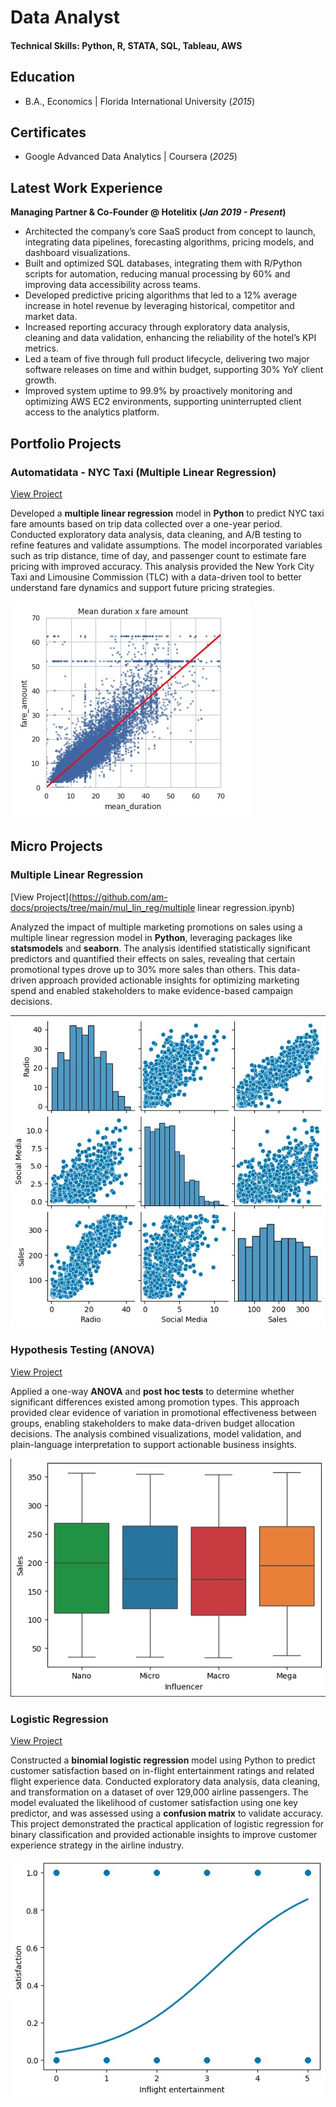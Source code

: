 # Data Analyst

#### Technical Skills: Python, R, STATA, SQL, Tableau, AWS

## Education 			        		
- B.A., Economics | Florida International University (_2015_)

## Certificates
- Google Advanced Data Analytics | Coursera (_2025_)

## Latest Work Experience
**Managing Partner & Co-Founder @ Hotelitix (_Jan 2019 - Present_)**
- Architected the company’s core SaaS product from concept to launch, integrating data pipelines, forecasting algorithms, pricing models, and dashboard visualizations. 
- Built and optimized SQL databases, integrating them with R/Python scripts for automation, reducing manual processing by 60% and improving data accessibility across teams. 
- Developed predictive pricing algorithms that led to a 12% average increase in hotel revenue by leveraging historical, competitor and market data.
- Increased reporting accuracy through exploratory data analysis, cleaning and data validation, enhancing the reliability of the hotel’s KPI metrics. 
- Led a team of five through full product lifecycle, delivering two major software releases on time and within budget, supporting 30% YoY client growth. 
- Improved system uptime to 99.9% by proactively monitoring and optimizing AWS EC2 environments, supporting uninterrupted client access to the analytics platform.

## Portfolio Projects
### Automatidata - NYC Taxi (Multiple Linear Regression)
[View Project](https://github.com/am-docs/projects/tree/main/automatidata/automatidata_linear_reg.ipynb)

Developed a **multiple linear regression** model in **Python** to predict NYC taxi fare amounts based on trip data collected over a one-year period. Conducted exploratory data analysis, data cleaning, and A/B testing to refine features and validate assumptions. The model incorporated variables such as trip distance, time of day, and passenger count to estimate fare pricing with improved accuracy. This analysis provided the New York City Taxi and Limousine Commission (TLC) with a data-driven tool to better understand fare dynamics and support future pricing strategies.

![Fare Amount x Mean Distance](/assets/img/fare_amount_mean_dist.jpeg)

## Micro Projects
### Multiple Linear Regression
[View Project](https://github.com/am-docs/projects/tree/main/mul_lin_reg/multiple linear regression.ipynb)

Analyzed the impact of multiple marketing promotions on sales using a multiple linear regression model in **Python**, leveraging packages like **statsmodels** and **seaborn**. The analysis identified statistically significant predictors and quantified their effects on sales, revealing that certain promotional types drove up to 30% more sales than others. This data-driven approach provided actionable insights for optimizing marketing spend and enabled stakeholders to make evidence-based campaign decisions.

![Marketing Promotion Relationships](/assets/img/mlr_pairplot.jpeg)

### Hypothesis Testing (ANOVA)
[View Project](https://github.com/am-docs/projects/tree/main/hypothesis_testing/hypothesis_testing.ipynb)

Applied a one-way **ANOVA** and **post hoc tests** to determine whether significant differences existed among promotion types. This approach provided clear evidence of variation in promotional effectiveness between groups, enabling stakeholders to make data-driven budget allocation decisions. The analysis combined visualizations, model validation, and plain-language interpretation to support actionable business insights.

![ANOVA Testing Between Groups](/assets/img/anova_boxplot.jpeg)

### Logistic Regression
[View Project](https://github.com/am-docs/projects/tree/main/logistic_reg/logistic_regression.ipynb)

Constructed a **binomial logistic regression** model using Python to predict customer satisfaction based on in-flight entertainment ratings and related flight experience data. Conducted exploratory data analysis, data cleaning, and transformation on a dataset of over 129,000 airline passengers. The model evaluated the likelihood of customer satisfaction using one key predictor, and was assessed using a **confusion matrix** to validate accuracy. This project demonstrated the practical application of logistic regression for binary classification and provided actionable insights to improve customer experience strategy in the airline industry.

![Airline Pax Satisfaction Probability](/assets/img/satisfaction_prob.jpeg)

